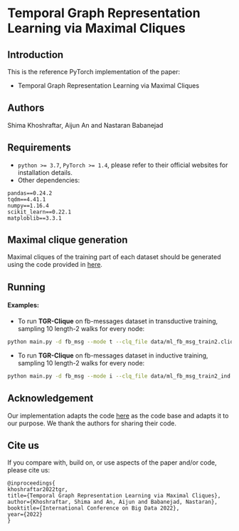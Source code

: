 # Temporal Graph Representation Learning via Maximal Cliques

## Introduction

This is the reference PyTorch implementation of the paper:
* Temporal Graph Representation Learning via Maximal Cliques


## Authors
Shima Khoshraftar, Aijun An and Nastaran Babanejad


## Requirements
* `python >= 3.7`, `PyTorch >= 1.4`, please refer to their official websites for installation details.
* Other dependencies:
```{bash}
pandas==0.24.2
tqdm==4.41.1
numpy==1.16.4
scikit_learn==0.22.1
matploblib==3.3.1
```

## Maximal clique generation
Maximal cliques of the training part of each dataset should be generated using the code provided in [here](https://github.com/darrenstrash/quick-cliques).


## Running

#### Examples:

* To run **TGR-Clique** on fb-messages dataset in transductive training, sampling 10 length-2 walks for every node:
```bash
python main.py -d fb_msg --mode t --clq_file data/ml_fb_msg_train2.cliques --num_walk 10 --len_walk 2 
```

* To run **TGR-Clique** on fb-messages dataset in inductive training, sampling 10 length-2 walks for every node:

```bash
python main.py -d fb_msg --mode i --clq_file data/ml_fb_msg_train2_ind.cliques --num_walk 10 --len_walk 2 
```



## Acknowledgement
Our implementation adapts the code [here](https://github.com/snap-stanford/CAW) as the code base and adapts it to our purpose. We thank the authors for sharing their code.

## Cite us
If you compare with, build on, or use aspects of the paper and/or code, please cite us:
```text
@inproceedings{
khoshraftar2022tgr,
title={Temporal Graph Representation Learning via Maximal Cliques},
author={Khoshraftar, Shima and An, Aijun and Babanejad, Nastaran},
booktitle={International Conference on Big Data 2022},
year={2022}
}
```

